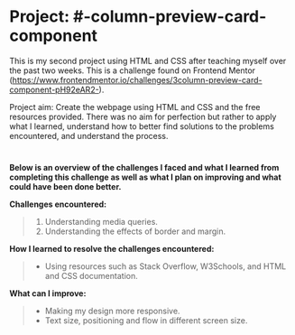 # **Project: #-column-preview-card-component**

This is my second project using HTML and CSS after teaching myself over the past two weeks. This is a challenge found on Frontend Mentor (https://www.frontendmentor.io/challenges/3column-preview-card-component-pH92eAR2-).

Project aim: Create the webpage using HTML and CSS and the free resources provided. There was no aim for perfection but rather to apply what I learned, understand how to better find solutions to the problems encountered, and understand the process.

#

**Below is an overview of the challenges I faced and what I learned from completing this challenge as well as what I plan on improving and what could have been done better.**

**Challenges encountered:**

> 1. Understanding media queries.
> 2. Understanding the effects of border and margin.


**How I learned to resolve the challenges encountered:**

> * Using resources such as Stack Overflow, W3Schools, and HTML and CSS documentation.


**What can I improve:**

> * Making my design more responsive.
> * Text size, positioning and flow in different screen size. 
